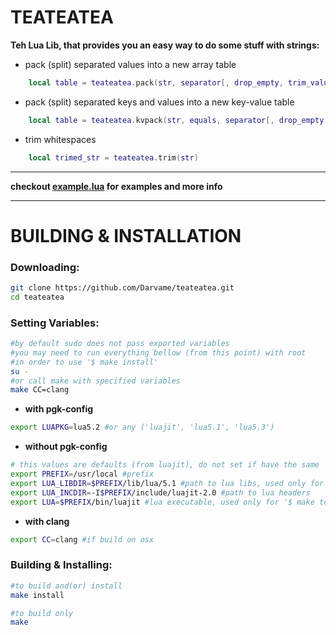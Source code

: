 # TEATEATEA

<b>Teh Lua Lib, that provides you an easy way to do some stuff with strings:</b>

- pack (split) separated values into a new array table
```lua
    local table = teateatea.pack(str, separator[, drop_empty, trim_value_whitespaces, multi_separators]);
```
- pack (split) separated keys and values into a new key-value table
```lua
    local table = teateatea.kvpack(str, equals, separator[, drop_empty, trim_key_whitespaces, trim_value_whitespaces, multi_equals, multi_separators]);
```
- trim whitespaces
```lua
    local trimed_str = teateatea.trim(str)
```

---

<b>checkout [example.lua](./example.lua) for examples and more info </b>

---

# BUILDING & INSTALLATION

<h3>Downloading:</h3>

```bash
git clone https://github.com/Darvame/teateatea.git
cd teateatea
```

<h3>Setting Variables:</h3>

```bash
#by default sudo does not pass exported variables
#you may need to run everything bellow (from this point) with root
#in order to use '$ make install'
su -
#or call make with specified variables
make CC=clang
```
- <b>with pgk-config</b>
```bash
export LUAPKG=lua5.2 #or any ('luajit', 'lua5.1', 'lua5.3')
```
- <b>without pgk-config</b>
```bash
# this values are defaults (from luajit), do not set if have the same
export PREFIX=/usr/local #prefix
export LUA_LIBDIR=$PREFIX/lib/lua/5.1 #path to lua libs, used only for '$ make install'
export LUA_INCDIR=-I$PREFIX/include/luajit-2.0 #path to lua headers
export LUA=$PREFIX/bin/luajit #lua executable, used only for '$ make test'
```
- <b>with clang</b>
```bash
export CC=clang #if build on osx
```

<h3>Building & Installing:</h3>

```bash
#to build and(or) install
make install
```

```bash
#to build only
make
```
